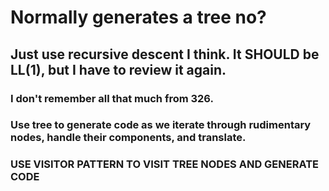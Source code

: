 # Normally generates a tree no? 
## Just use recursive descent I think. It SHOULD be LL(1), but I have to review it again.
### I don't remember all that much from 326.

### Use tree to generate code as we iterate through rudimentary nodes, handle their components, and translate.

### USE VISITOR PATTERN TO VISIT TREE NODES AND GENERATE CODE